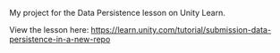 My project for the Data Persistence lesson on Unity Learn.

View the lesson here: https://learn.unity.com/tutorial/submission-data-persistence-in-a-new-repo
